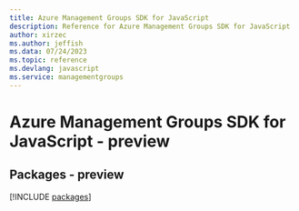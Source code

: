 ```yaml
---
title: Azure Management Groups SDK for JavaScript
description: Reference for Azure Management Groups SDK for JavaScript
author: xirzec
ms.author: jeffish
ms.data: 07/24/2023
ms.topic: reference
ms.devlang: javascript
ms.service: managementgroups
---
```

# Azure Management Groups SDK for JavaScript - preview
## Packages - preview
[!INCLUDE [packages](management-groups-index.md)]